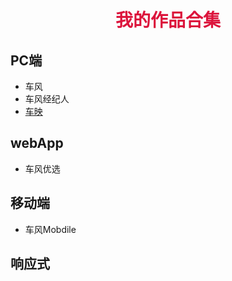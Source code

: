 # <center><font face="微软雅黑" color="#DC143C"> 我的作品合集</font></center>

## PC端
+ 车风
+ 车风经纪人
+ [车映](https://techpen.github.io/case/datayin/)

## webApp
* 车风优选

## 移动端
+ 车风Mobdile

## 响应式

